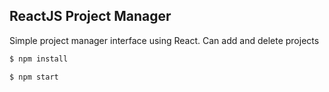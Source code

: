 ## ReactJS Project Manager

Simple project manager interface using React. Can add and delete projects

```sh
$ npm install
```

```sh
$ npm start
```